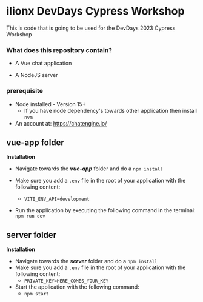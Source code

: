 
# ilionx DevDays Cypress Workshop #
This is code that is going to be used for the DevDays 2023 Cypress Workshop

  

### What does this repository contain? ###

* A Vue chat application

* A NodeJS server

### prerequisite ###
- Node installed - Version 15+
	- If you have node dependency's towards other application then install `nvm`
- An account at: https://chatengine.io/
  

## vue-app folder
**Installation**

* Navigate towards the ***vue-app*** folder and do a `npm install`

* Make sure you add a `.env` file in the root of your application with the following content:
	* `VITE_ENV_API=development`

* Run the application by executing the following command in the terminal: `npm run dev`

## server folder
**Installation**

* Navigate towards the ***server*** folder and do a `npm install`
* Make sure you add a `.env` file in the root of your application with the following content:
	* `PRIVATE_KEY=HERE_COMES_YOUR_KEY`
* Start the application with the following command:
	* `npm start`